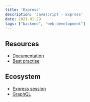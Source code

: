 ```yaml
---
title: 'Express'
description: 'Javascript - Express'
date: 2021-01-29
tags: ["backend", "web-development"]
---
```


## Resources

- [Documentation](https://expressjs.com/en/api.html)
- [Best practise](https://expressjs.com/de/advanced/best-practice-security.html)

## Ecosystem

- [Express session](https://www.npmjs.com/package/express-session)
- [GraphQL](https://github.com/graphql/express-graphql)